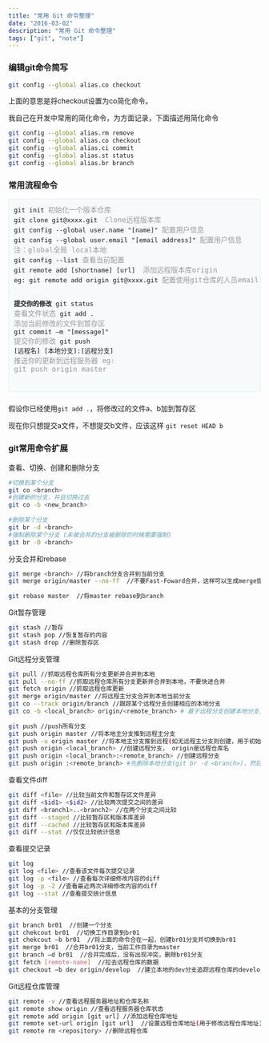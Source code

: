 ```yaml
---
title: "常用 Git 命令整理"
date: "2016-03-02"
description: "常用 Git 命令整理"
tags: ["git", "note"]
---
```


### 编辑git命令简写 
```bash
git config --global alias.co checkout
```
上面的意思是将checkout设置为co简化命令。
<p style="font-size:14px">我自己在开发中常用的简化命令，为方面记录，下面描述用简化命令</span>

```bash
git config --global alias.rm remove
git config --global alias.co checkout
git config --global alias.ci commit 
git config --global alias.st status 
git config --global alias.br branch 
```

### 常用流程命令
<div style= "box-sizing: border-box;
    margin: 0 0 1.75em 0;
    border: #E3EDF3 1px solid;
    width: 100%;
    padding: 10px;
    font-family: Inconsolata, monospace, sans-serif;
    font-size: 0.9em;
    white-space: pre;
    overflow: auto;
    background: #F7FAFB;
    border-radius: 3px;">git init <span style="color: #999; font-size: 14px">初始化一个版本仓库</span>
git clone git@xxxx.git  <span style="color: #999; font-size: 14px">Clone远程版本库</span>
git config --global user.name "[name]" <span style="color: #999; font-size: 14px">配置用户信息</span>
git config --global user.email "[email address]" <span style="color: #999; font-size: 14px">配置用户信息  
注：global全局 local本地</span>
git config --list <span style="color: #999; font-size: 14px">查看当前配置</span>
git remote add [shortname] [url]  <span style="color: #999; font-size: 14px">添加远程版本库origin</span>
eg: git remote add origin git@xxxx.git <span style="color: #999; font-size: 14px">配置使用git仓库的人员email </span>

**提交你的修改**
git status  <span style="color: #999; font-size: 14px">查看文件状态</span>
git add .  <span style="color: #999; font-size: 14px">添加当前修改的文件到暂存区</span>
git commit –m "[message]"  <span style="color: #999; font-size: 14px">提交你的修改</span>
git push [远程名] [本地分支]:[远程分支]  <span style="color: #999; font-size: 14px">推送你的更新到远程服务器
eg: git push origin master</span>
</div>

假设你已经使用`git add .`，将修改过的文件a、b加到暂存区

现在你只想提交a文件，不想提交b文件，应该这样
`git reset HEAD b`

### git常用命令扩展

查看、切换、创建和删除分支
```bash
#切换到某个分支
git co <branch>
#创建新的分支，并且切换过去
git co -b <new_branch> 
 
#删除某个分支
git br -d <branch> 
#强制删除某个分支 (未被合并的分支被删除的时候需要强制)
git br -D <branch> 
```
分支合并和rebase
```bash
git merge <branch> //将branch分支合并到当前分支
git merge origin/master --no-ff  //不要Fast-Foward合并，这样可以生成merge提交
 
git rebase master  //将master rebase到branch
```
Git暂存管理
```bash
git stash //暂存
git stash pop //恢复暂存的内容
git stash drop //删除暂存区
```
Git远程分支管理
```bash
git pull //抓取远程仓库所有分支更新并合并到本地
git pull --no-ff //抓取远程仓库所有分支更新并合并到本地，不要快进合并
git fetch origin //抓取远程仓库更新
git merge origin/master //将远程主分支合并到本地当前分支
git co --track origin/branch //跟踪某个远程分支创建相应的本地分支
git co -b <local_branch> origin/<remote_branch> # 基于远程分支创建本地分支，功能同上
 
git push //push所有分支
git push origin master //将本地主分支推到远程主分支
git push -u origin master //将本地主分支推到远程(如无远程主分支则创建，用于初始化远程仓库)
git push origin <local_branch> //创建远程分支， origin是远程仓库名
git push origin <local_branch>:<remote_branch> //创建远程分支
git push origin :<remote_branch> #先删除本地分支(git br -d <branch>)，然后再push删除远程分支
```
查看文件diff
```bash
git diff <file> //比较当前文件和暂存区文件差异
git diff <$id1> <$id2> //比较两次提交之间的差异
git diff <branch1>..<branch2> //在两个分支之间比较
git diff --staged //比较暂存区和版本库差异
git diff --cached //比较暂存区和版本库差异
git diff --stat //仅仅比较统计信息
```
查看提交记录
```bash
git log
git log <file> //查看该文件每次提交记录
git log -p <file> //查看每次详细修改内容的diff
git log -p -2 //查看最近两次详细修改内容的diff
git log --stat //查看提交统计信息
```


基本的分支管理
```bash
git branch br01  //创建一个分支
git chekcout br01  //切换工作目录到br01
git chekcout –b br01  //将上面的命令合在一起，创建br01分支并切换到br01
git merge br01  //合并br01分支，当前工作目录为master
git branch –d br01  //合并完成后，没有出现冲突，删除br01分支
git fetch [remote-name]  //拉去远程仓库的数据
git checkout –b dev origin/develop  //建立本地的dev分支追踪远程仓库的develop分支
```
Git远程仓库管理
```bash
git remote -v //查看远程服务器地址和仓库名称
git remote show origin //查看远程服务器仓库状态
git remote add origin [git url] //添加远程仓库地址
git remote set-url origin [git url]  //设置远程仓库地址(用于修改远程仓库地址)
git remote rm <repository> //删除远程仓库
```